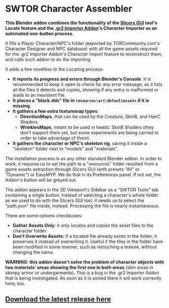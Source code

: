 # SWTOR Character Assembler

**This Blender addon combines the functionality of the [Slicers GUI](https://github.com/SWTOR-Slicers/Slicers-GUI) tool's Locate feature and the [.gr2 Importer Addon](https://github.com/SWTOR-Slicers/Granny2-Plug-In-Blender-2.8x)'s Character Importer as an automated one-button process.**

It fills a Player Character/NPC's folder (exported by TORCommunity.com's Character Designer and NPC database) with all the game assets required for the .gr2 Importer Addon's Character Import feature to reconstruct them, and calls such addon to do the importing

It adds a few novelties to the Locating process:
* **It reports its progress and errors through Blender's Console**. It is recommended to keep it open to check for any error message, as it lists all the files it detects and copies, showing if any entry is malformed or leads to an inexistent file.
* **It places a "black.dds" file in `resources\art\defaultassets` if it is missing**.
* **It gathers a few extra texturemap types**:
  * **DirectionMaps**, that can be used by the Creature, SkinB, and HairC Shaders.
  * **WrinklesMaps**, meant to be used in heads' SkinB Shaders (they don't support them yet, but some experiments are being carried in order to take advantage of them).
* **It gathers the character or NPC's skeleton rig**, saving it inside a "skeleton" folder next to "models" and "materials".

The installation process is as any other standard Blender addon. In order to work, it requires us to set the path to a "resources" folder resulted from a game assets extraction through Slicers GUI (with presets "All" or "Dynamic") or EasyMYP. We do that in its Preferences panel. If not set, the Addon's button will be greyed out.

The addon appears in the 3D Viewport's Sidebar as a "SWTOR Tools" tab containing a single button. Instead of selecting a character's whole folder as we used to do with the Slicers GUI tool, it needs us to select the "path.json" file inside, instead. Processing the file is nearly instantaneous.

There are some options checkboxes:

* **Gather Assets Only**: it only locates and copies the asset files to the character folder.
* **Don't Overwrite Assets**: if a located file already exists in the folder, it preserves it instead of overwriting it. Useful if the files in the folder have been modified in some manner, such as retouching a texture, without changing the name.

**WARNING: this addon doesn't solve the problem of character objects with two materials' areas showing the first one in both areas** (skin areas in skimpy armor or undergarments). This is a bug in the .gr2 Importer Addon that is being investigated. As soon as it is solved there it will work correctly here, too.

## **[Download the latest release here](https://github.com/SWTOR-Slicers/SWTOR-Character-Locator/releases/latest)**
